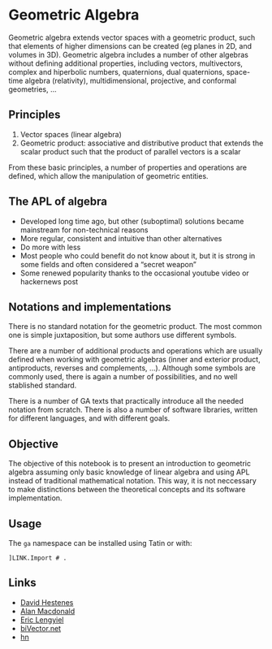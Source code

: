 # Geometric Algebra

Geometric algebra extends vector spaces with a geometric product, such that elements of higher dimensions can be created (eg planes in 2D, and volumes in 3D). Geometric algebra includes a number of other algebras without defining additional properties, including vectors, multivectors, complex and hiperbolic numbers, quaternions, dual quaternions, space-time algebra (relativity), multidimensional, projective, and conformal geometries, …

## Principles

1. Vector spaces (linear algebra)
2. Geometric product: associative and distributive product that extends the scalar product such that the product of parallel vectors is a scalar

From these basic principles, a number of properties and operations are defined, which allow the manipulation of geometric entities.

## The APL of algebra

- Developed long time ago, but other (suboptimal) solutions became mainstream for non-technical reasons
- More regular, consistent and intuitive than other alternatives
- Do more with less
- Most people who could benefit do not know about it, but it is strong in some fields and often considered a “secret weapon”
- Some renewed popularity thanks to the occasional youtube video or hackernews post

## Notations and implementations

There is no standard notation for the geometric product. The most common one is simple juxtaposition, but some authors use different symbols.

There are a number of additional products and operations which are usually defined when working with geometric algebras (inner and exterior product, antiproducts, reverses and complements, ...). Although some symbols are commonly used, there is again a number of possibilities, and no well stablished standard.

There is a number of GA texts that practically introduce all the needed notation from scratch. There is also a number of software libraries, written for different languages, and with different goals.

## Objective

The objective of this notebook is to present an introduction to geometric algebra assuming only basic knowledge of linear algebra and using APL instead of traditional mathematical notation. This way, it is not neccessary to make distinctions between the theoretical concepts and its software implementation.

## Usage

The `ga` namespace can be installed using Tatin or with:

    ]LINK.Import # .

## Links

- [David Hestenes](https://geocalc.clas.asu.edu/html/Intro.html)
- [Alan Macdonald](http://www.faculty.luther.edu/~macdonal/#geometric-algebra)
- [Eric Lengyiel](https://projectivegeometricalgebra.org/)
- [biVector.net](https://bivector.net/)
- [hn](https://hn.algolia.com/?q=%22geometric%20algebra%22) 
